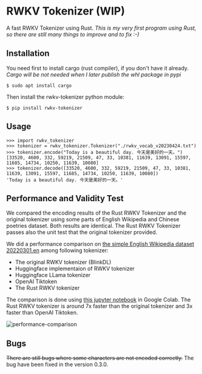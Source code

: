 # RWKV Tokenizer (WIP)

A fast RWKV Tokenizer using Rust. *This is my very first program using Rust, so there are still many things to improve and to fix :-)*

## Installation
You need first to install cargo (rust compiler), if you don't have it already. 
*Cargo will be not needed when I later publish the whl package in pypi*
```
$ sudo apt install cargo
```
Then install the rwkv-tokenizer python module:
```
$ pip install rwkv-tokenizer
```
## Usage
```
>>> import rwkv_tokenizer
>>> tokenizer = rwkv_tokenizer.Tokenizer("./rwkv_vocab_v20230424.txt")
>>> tokenizer.encode("Today is a beautiful day. 今天是美好的一天。")
[33520, 4600, 332, 59219, 21509, 47, 33, 10381, 11639, 13091, 15597, 11685, 14734, 10250, 11639, 10080]
>>> tokenizer.decode([33520, 4600, 332, 59219, 21509, 47, 33, 10381, 11639, 13091, 15597, 11685, 14734, 10250, 11639, 10080])
'Today is a beautiful day. 今天是美好的一天。'

```

## Performance and Validity Test

We compared the encoding results of the Rust RWKV Tokenizer and the original tokenizer using some parts of 
English Wikipedia and Chinese poetries dataset. Both results are identical. The Rust RWKV Tokenizer passes
also the unit test that the original tokenizer provided.

We did a performance comparison on [the simple English Wikipedia dataset 20220301.en](https://huggingface.co/datasets/legacy-datasets/wikipedia) among following tokenizer:
- The original RWKV tokenizer (BlinkDL)
- Huggingface implementaion of RWKV tokenizer
- Huggingface LLama tokenizer
- OpenAI Tiktoken
- The Rust RWKV tokenizer

The comparison is done using [this jupyter notebook](rwkv_tokenizers.ipynb) in Google Colab. The Rust RWKV tokenizer 
is around 7x faster than the original tokenizer and 3x faster than OpenAI Tiktoken.

![performance-comparison](data/performance-comparison.png)

## Bugs
~~There are still bugs where some characters are not encoded correctly.~~ The bug have been fixed in the version 0.3.0.